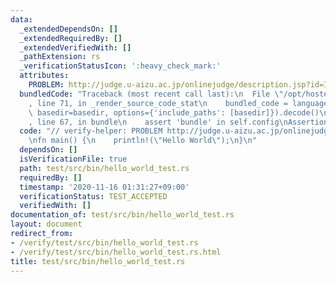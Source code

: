 ```yaml
---
data:
  _extendedDependsOn: []
  _extendedRequiredBy: []
  _extendedVerifiedWith: []
  _pathExtension: rs
  _verificationStatusIcon: ':heavy_check_mark:'
  attributes:
    PROBLEM: http://judge.u-aizu.ac.jp/onlinejudge/description.jsp?id=ITP1_1_A
  bundledCode: "Traceback (most recent call last):\n  File \"/opt/hostedtoolcache/Python/3.9.0/x64/lib/python3.9/site-packages/onlinejudge_verify/documentation/build.py\"\
    , line 71, in _render_source_code_stat\n    bundled_code = language.bundle(stat.path,\
    \ basedir=basedir, options={'include_paths': [basedir]}).decode()\n  File \"/opt/hostedtoolcache/Python/3.9.0/x64/lib/python3.9/site-packages/onlinejudge_verify/languages/user_defined.py\"\
    , line 67, in bundle\n    assert 'bundle' in self.config\nAssertionError\n"
  code: "// verify-helper: PROBLEM http://judge.u-aizu.ac.jp/onlinejudge/description.jsp?id=ITP1_1_A\n\
    \nfn main() {\n    println!(\"Hello World\");\n}\n"
  dependsOn: []
  isVerificationFile: true
  path: test/src/bin/hello_world_test.rs
  requiredBy: []
  timestamp: '2020-11-16 01:31:27+09:00'
  verificationStatus: TEST_ACCEPTED
  verifiedWith: []
documentation_of: test/src/bin/hello_world_test.rs
layout: document
redirect_from:
- /verify/test/src/bin/hello_world_test.rs
- /verify/test/src/bin/hello_world_test.rs.html
title: test/src/bin/hello_world_test.rs
---
```

